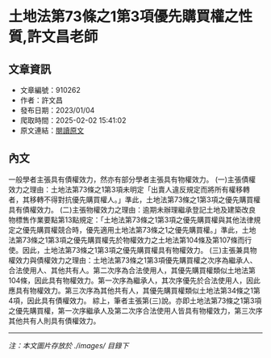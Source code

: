 # 土地法第73條之1第3項優先購買權之性質,許文昌老師

## 文章資訊
- 文章編號：910262
- 作者：許文昌
- 發布日期：2023/01/04
- 爬取時間：2025-02-02 15:41:02
- 原文連結：[閱讀原文](https://real-estate.get.com.tw/Columns/detail.aspx?no=910262)

## 內文
一般學者主張具有債權效力，然亦有部分學者主張具有物權效力。
(一)主張債權效力之理由：土地法第73條之1第3項未明定「出賣人違反規定而將所有權移轉者，其移轉不得對抗優先購買權人。」準此，土地法第73條之1第3項之優先購買權具有債權效力。
(二)主張物權效力之理由：逾期未辦理繼承登記土地及建築改良物標售作業要點第13點規定：「土地法第73條之1第3項之優先購買權與其他法律規定之優先購買權競合時，優先適用土地法第73條之1之優先購買權。」準此，土地法第73條之1第3項之優先購買權先於物權效力之土地法第104條及第107條而行使。因此，土地法第73條之1第3項之優先購買權具有物權效力。
(三)主張兼具物權效力與債權效力之理由：土地法第73條之1第3項優先購買權之次序為繼承人、合法使用人、其他共有人。第二次序為合法使用人，其優先購買權類似土地法第104條，因此具有物權效力。第一次序為繼承人，其次序優先於合法使用人，因此應具有物權效力。第三次序為其他共有人，其優先購買權類似土地法第34條之1第4項，因此具有債權效力。
綜上，筆者主張第(三)說。亦即土地法第73條之1第3項之優先購買權，第一次序繼承人及第二次序合法使用人皆具有物權效力，第三次序其他共有人則具有債權效力。

---
*注：本文圖片存放於 ./images/ 目錄下*
